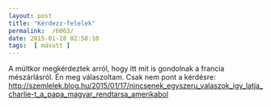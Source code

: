 ```yaml
---
layout: post
title: "Kérdezz-felelek"
permalink:  /6063/ 
date: 2015-01-18 02:58:10
tags:  [ másutt ] 
---
```

A múltkor megkérdeztek arról, hogy itt mit is gondolnak a francia mészárlásról. Én meg válaszoltam. Csak nem pont a kérdésre: http://szemlelek.blog.hu/2015/01/17/nincsenek_egyszeru_valaszok_igy_latja_charlie-t_a_papa_magyar_rendtarsa_amerikabol



<!--break--><div style="display:none"><strong>Elek László ifjú jezsuita barátom jelenleg Bostonban tanul. Amikor szóba került a párizsi merénylet náluk, az asztaltársaságában a Fülöp-szigetekről, Japánból, Kamerunból, Tanzániából, Ruandából, Chiléből és az Egyesült Államokból származó jezsuita szerzetesek is ültek. Van köztük, aki Libanonban élt évekig, közben megtanult arabul. Van, aki a zsidóság hitvilágát ismeri jól, olykor együtt is imádkozik a helyi zsidó közösséggel. Olyan is van, akinek lemészárolták a családját egy etnikai konfliktusban.</strong>

<strong>– Hogyan dolgoztátok fel ilyen sokszínű társaságban a párizsi esemény hatásait?</strong>  
– Nem terveztünk közös feldolgozást, de pár napja egy vacsora közben előjött Charlie problémaköre is. Nem vitatkoztunk egymással, de mélyen átbeszéltük. Ekkorra már eltelt pár nap, így nem az első lendület irányított minket, hanem tudtunk figyelni is egymásra. Ki-ki megosztotta saját nézetét, amely jórészt az illető saját kulturális hátterén és sok-sok egyéni tapasztalatán alapul. Az afrikaiak a saját helyzetük és tapasztalatik alapján afrikai (pontosabban kameruni, tanzániai, ruandai stb.) szemmel nézték a francia eseményeket. Az amerikaiak természetesen a saját értékrendjük és történelmi adottságaik szerint értelmezik már a kérdéseket is. Ha csak magyar választ adunk a francia eseményekre, akkor elvétettük az irányt. Ha csak francia-francia választ adunk az eseményekre, megint rossz úton járunk. Sok a réteg, sok a nézőpont, sokféle az érintettség és következmény. Nem azt mondom, hogy ahány nemzet, annyi helyes válasz van. Nem támogatom a túlzó relativizmust. Szerintem lehetséges és szükséges, hogy konkrét, megfelelő válaszokat adjunk a kérdéskörre. De az egysíkú, túlzottan egyszerűsítő, csak egyetlen nézőpontot figyelembe vevő válaszok biztosan hibásak. Egy-két komoly beszélgetés után én még nem mernék megdönthetetlen álláspontokat képviselni. Ahogy megosztottuk egymással a gondolatainkat, egyre világosabb lett, hogy egymás tisztelete, elfogadása, a szabad véleménynyilvánítás mind-mind más jelentésárnyalattal rendelkezik Ugandában, Chilében, Amerikában és Európa különböző pontjain. Ráadásul ezek a különféle árnyalatok tovább módosulnak személyes tapasztalataink során. Így beszélgettünk bevándorlásról, Amerikáról, francia identitásról. Beszélgettünk a szólásszabadság esetleges külső vagy belső határairól. A művészi önkifejezésről és a vallásgyalázásról. A saját vallásunk megsértettségéről és a sértés elfogadásáról. Az állam szerepéről a szabadság és a vallások szabályozása kapcsán, valamint egy társadalom egészségességéről. A szentségekről és a megszentségtelenítésről. A Koránról mint szent könyvről, és arról, hogy mennyiben más a szenthez és a szent könyvhöz a hozzállás a keresztény és a muszlim körökben. Beszélgettünk. Nem kinyilatkoztattunk, nem adtunk válaszokat sem. Nekem sincsenek válaszaim, de talán pontosabb kérdéseim már igen.

<strong>– Van-e tipikusan amerikai közbeszédbeli reakció a szólásszabadság ügyét illetően, vagyis ott elítélik-e, tiltják-e a gúnyrajzokat?</strong>  
– A hatalmas Amerikai Egyesült Államok Massachusetts államának Boston nevű városában élek, Brighton városrészben, jezsuiták körében, a Boston College falai között. Azt hiszem, az itteni reakciók, de még a The New York Times címlapja sem ad teljes képet az “amerikai közbeszédről”. Amerika sokkal nagyobb.

<strong>– Mit szólsz Ferenc pápa, vagyis a rendtársad <a href="http://magyarkurir.hu/hirek/ferenc-papa-a-szolasszabadsagnak-vannak-hatarai">„pofonos” hasonlatához</a>?</strong>  
– A pápa is – akit személyesen is nagyra becsülök – a saját kulturális, családi háttere alapján beszél. Ha ezt nem vesszük figyelembe, könnyen félreérthetjük. Ha figyelembe vesszük, akkor – bár sokkal többet kell dolgozni a helyes megértésen – igazi kincsekre lelhetünk.

<strong>– Sokan találgatják: hogyan tovább „Párizs után”? Szerinted mit kéne lépnie, megtanulnia, akár megváltoztatnia a társadalomnak?</strong>  
– Nincsenek egyszerű válaszok, de még egyszerű kérdések sem. Hogy mit kéne lépnie a társadalomnak? Melyik társadalomnak? Az is két külön kérdés, hogy mit kellene és mit lehetséges...

</div>